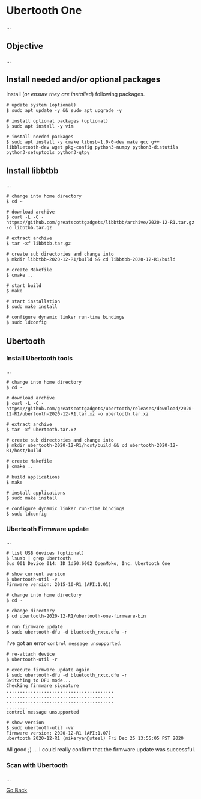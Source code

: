 # Ubertooth One

...

## Objective

...

## Install needed and/or optional packages

Install (_or ensure they are installed_) following packages.

```shell
# update system (optional)
$ sudo apt update -y && sudo apt upgrade -y

# install optional packages (optional)
$ sudo apt install -y vim

# install needed packages
$ sudo apt install -y cmake libusb-1.0-0-dev make gcc g++ libbluetooth-dev wget pkg-config python3-numpy python3-distutils python3-setuptools python3-qtpy
```

## Install libbtbb

...

```shell
# change into home directory
$ cd ~

# download archive
$ curl -L -C - https://github.com/greatscottgadgets/libbtbb/archive/2020-12-R1.tar.gz -o libbtbb.tar.gz

# extract archive
$ tar -xf libbtbb.tar.gz

# create sub directories and change into
$ mkdir libbtbb-2020-12-R1/build && cd libbtbb-2020-12-R1/build

# create Makefile
$ cmake ..

# start build
$ make

# start installation
$ sudo make install

# configure dynamic linker run-time bindings
$ sudo ldconfig
```

## Ubertooth

### Install Ubertooth tools

...

```shell
# change into home directory
$ cd ~

# download archive
$ curl -L -C - https://github.com/greatscottgadgets/ubertooth/releases/download/2020-12-R1/ubertooth-2020-12-R1.tar.xz -o ubertooth.tar.xz

# extract archive
$ tar -xf ubertooth.tar.xz

# create sub directories and change into
$ mkdir ubertooth-2020-12-R1/host/build && cd ubertooth-2020-12-R1/host/build

# create Makefile
$ cmake ..

# build applications
$ make

# install applications
$ sudo make install

# configure dynamic linker run-time bindings
$ sudo ldconfig
```

### Ubertooth Firmware update

...

```shell
# list USB devices (optional)
$ lsusb | grep Ubertooth
Bus 001 Device 014: ID 1d50:6002 OpenMoko, Inc. Ubertooth One

# show current version
$ ubertooth-util -v
Firmware version: 2015-10-R1 (API:1.01)

# change into home directory
$ cd ~

# change directory
$ cd ubertooth-2020-12-R1/ubertooth-one-firmware-bin

# run firmware update
$ sudo ubertooth-dfu -d bluetooth_rxtx.dfu -r
```

I've got an error `control message unsupported`.

```shell
# re-attach device
$ ubertooth-util -r

# execute firmware update again
$ sudo ubertooth-dfu -d bluetooth_rxtx.dfu -r
Switching to DFU mode...
Checking firmware signature
........................................
........................................
........................................
........
control message unsupported

# show version
$ sudo ubertooth-util -vV
Firmware version: 2020-12-R1 (API:1.07)
ubertooth 2020-12-R1 (mikeryan@steel) Fri Dec 25 13:55:05 PST 2020
```

All good ;) ... I could really confirm that the firmware update was successful.

### Scan with Ubertooth

...

[Go Back](../readme.md)
